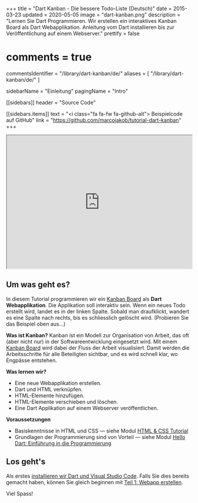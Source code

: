 +++
title = "Dart Kanban - Die bessere Todo-Liste (Deutsch)"
date = 2015-03-23
updated = 2020-05-05
image = "dart-kanban.png"
description = "Lernen Sie Dart Programmieren. Wir erstellen ein interaktives Kanban Board als Dart Webapplikation. Anleitung vom Dart installieren bis zur Veröffentlichung auf einem Webserver."
prettify = false
# comments = true
commentsIdentifier = "/library/dart-kanban/de/"
aliases = [ 
  "/library/dart-kanban/de/" 
]

sidebarName = "Einleitung"
pagingName = "Intro"

[[sidebars]]
header = "Source Code"

[[sidebars.items]]
text = "<i class=\"fa fa-fw fa-github-alt\"></i> Beispielcode auf GitHub"
link = "https://github.com/marcojakob/tutorial-dart-kanban"
+++

<iframe src="https://marcojakob.github.io/tutorial-dart-kanban/" width="100%" height="363px"></iframe>


## Um was geht es?

In diesem Tutorial programmieren wir ein [Kanban Board](http://de.wikipedia.org/wiki/Kanban-Tafel) als **Dart Webapplikation**. Die Applikation soll interaktiv sein. Wenn ein neues Todo erstellt wird, landet es in der linken Spalte. Sobald man draufklickt, wandert es eine Spalte nach rechts, bis es schliesslich gelöscht wird. (Probieren Sie das Beispiel oben aus...)

**Was ist Kanban?** Kanban ist ein Modell zur Organisation von Arbeit, das oft (aber nicht nur) in der Softwareentwicklung eingesetzt wird. Mit einem [Kanban Board](http://de.wikipedia.org/wiki/Kanban-Tafel) wird dabei der Fluss der Arbeit visualisiert. Damit werden die Arbeitsschritte für alle Beteiligten sichtbar, und es wird schnell klar, wo Engpässe entstehen.

<div class="alert alert-info">
  <strong>Was lernen wir?</strong>

  <ul>
    <li>Eine neue Webapplikation erstellen.</li>
    <li>Dart und HTML verknüpfen.</li>
    <li>HTML-Elemente hinzufügen.</li>
    <li>HTML-Elemente verschieben und löschen.</li>
    <li>Eine Dart Applikation auf einem Webserver veröffentlichen.</li>
  </ul>
</div>

<div class="alert alert-warning">
  <strong>Voraussetzungen</strong>
  
  <ul>
    <li>Basiskenntnisse in HTML und CSS &mdash; siehe Modul <a href="/de/library/html-css/" class="alert-link">HTML &amp; CSS Tutorial</a></li>
    <li>Grundlagen der Programmierung sind von Vorteil &mdash; siehe Modul <a href="/de/library/hello-dart/" class="alert-link">Hello Dart: Einführung in die Programmierung</a></li>
  </ul>
</div>


## Los geht's

Als erstes [installieren wir Dart und Visual Studio Code](/de/library/dart-kanban/install/). Falls Sie dies bereits gemacht haben, können Sie gleich beginnen mit [Teil 1: Webapp erstellen](/de/library/dart-kanban/part1/).

Viel Spass!
